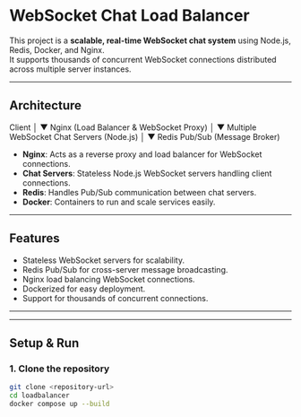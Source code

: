 # WebSocket Chat Load Balancer

This project is a **scalable, real-time WebSocket chat system** using Node.js, Redis, Docker, and Nginx.  
It supports thousands of concurrent WebSocket connections distributed across multiple server instances.

---

## **Architecture**
Client
│
▼
Nginx (Load Balancer & WebSocket Proxy)
│
▼
Multiple WebSocket Chat Servers (Node.js)
│
▼
Redis Pub/Sub (Message Broker)

- **Nginx**: Acts as a reverse proxy and load balancer for WebSocket connections.
- **Chat Servers**: Stateless Node.js WebSocket servers handling client connections.
- **Redis**: Handles Pub/Sub communication between chat servers.
- **Docker**: Containers to run and scale services easily.

---

## **Features**
- Stateless WebSocket servers for scalability.
- Redis Pub/Sub for cross-server message broadcasting.
- Nginx load balancing WebSocket connections.
- Dockerized for easy deployment.
- Support for thousands of concurrent connections.

---

---

## **Setup & Run**

### 1. Clone the repository
```bash
git clone <repository-url>
cd loadbalancer
docker compose up --build
```
